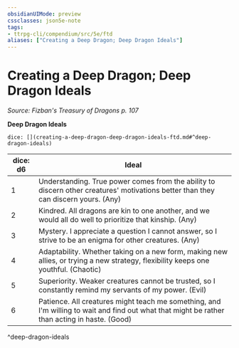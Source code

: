 ```yaml
---
obsidianUIMode: preview
cssclasses: json5e-note
tags:
- ttrpg-cli/compendium/src/5e/ftd
aliases: ["Creating a Deep Dragon; Deep Dragon Ideals"]
---
```

# Creating a Deep Dragon; Deep Dragon Ideals
*Source: Fizban's Treasury of Dragons p. 107* 

**Deep Dragon Ideals**

`dice: [](creating-a-deep-dragon-deep-dragon-ideals-ftd.md#^deep-dragon-ideals)`

| dice: d6 | Ideal |
|----------|-------|
| 1 | Understanding. True power comes from the ability to discern other creatures' motivations better than they can discern yours. (Any) |
| 2 | Kindred. All dragons are kin to one another, and we would all do well to prioritize that kinship. (Any) |
| 3 | Mystery. I appreciate a question I cannot answer, so I strive to be an enigma for other creatures. (Any) |
| 4 | Adaptability. Whether taking on a new form, making new allies, or trying a new strategy, flexibility keeps one youthful. (Chaotic) |
| 5 | Superiority. Weaker creatures cannot be trusted, so I constantly remind my servants of my power. (Evil) |
| 6 | Patience. All creatures might teach me something, and I'm willing to wait and find out what that might be rather than acting in haste. (Good) |
^deep-dragon-ideals